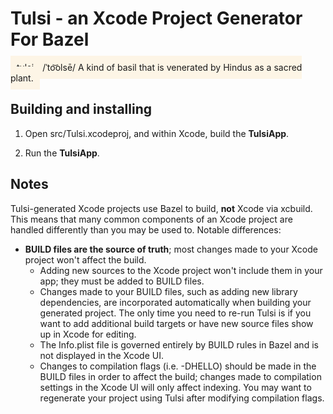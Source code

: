 # Tulsi - an Xcode Project Generator For Bazel

<span style="background-color:OldLace; padding:10px">
tulsi - /ˈto͝olsē/  A kind of basil that is venerated by Hindus as a sacred
plant.
</span>

## Building and installing

1.  Open src/Tulsi.xcodeproj, and within Xcode, build the **TulsiApp**.

2.  Run the **TulsiApp**.

## Notes

Tulsi-generated Xcode projects use Bazel to build, **not** Xcode via xcbuild. This means
that many common components of an Xcode project are handled differently than you
may be used to. Notable differences:

*   **BUILD files are the source of truth**; most changes made to your Xcode project
    won't affect the build.
    *   Adding new sources to the Xcode project won't include them in your app;
        they must be added to BUILD files.
    *   Changes made to your BUILD files, such as adding new library
        dependencies, are incorporated automatically when building your
        generated project. The only time you need to re-run Tulsi is if you want
        to add additional build targets or have new source files show up in
        Xcode for editing.
    *   The Info.plist file is governed entirely by BUILD rules in Bazel and is
        not displayed in the Xcode UI.
    *   Changes to compilation flags (i.e. -DHELLO) should be made in the BUILD
        files in order to affect the build; changes made to compilation settings
        in the Xcode UI will only affect indexing. You may want to regenerate
        your project using Tulsi after modifying compilation flags.
